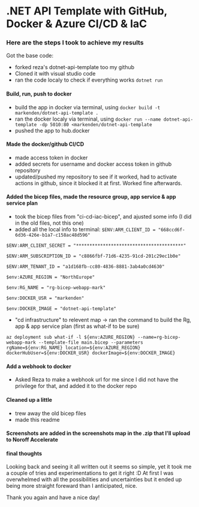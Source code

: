 # .NET API Template with GitHub, Docker & Azure CI/CD & IaC

### Here are the steps I took to achieve my results
Got the base code:
  - forked reza's dotnet-api-template too my github
  - Cloned it with visual studio code
  - ran the code localy to check if everything works ``dotnet run``

#### Build, run, push to docker
  - build the app in docker via terminal, using ``docker build -t markenden/dotnet-api-template .``
  - ran the docker localy via terminal, using ``docker run --name dotnet-api-template -dp 5010:80 <markenden/dotnet-api-template``
  - pushed the app to hub.docker

#### Made the docker/github CI/CD
  - made access token in docker
  - added secrets for username and docker access token in github repository
  - updated/pushed my repository to see if it worked, had to activate actions in github, since it blocked it at first. Worked fine afterwards.

#### Added the bicep files, made the resource group, app service & app service plan
  - took the bicep files from "ci-cd-iac-bicep", and ajusted some info (I did in the old files, not this one)
  - added all the local info to terminal:
  ``$ENV:ARM_CLIENT_ID = "668ccd6f-6d36-426e-b1a7-c158ac48d596"``

  ``$ENV:ARM_CLIENT_SECRET = "****************************************"``

  ``$ENV:ARM_SUBSCRIPTION_ID = "c8866fbf-71d6-4235-91cd-201c29ec1b0e"``

  ``$ENV:ARM_TENANT_ID = "a1d168fb-cc80-4836-8881-3ab4a0cd4630"``

  ``$env:AZURE_REGION = "NorthEurope"``

  ``$env:RG_NAME = "rg-bicep-webapp-mark"``

  ``$env:DOCKER_USR = "markenden"``

  ``$env:DOCKER_IMAGE = "dotnet-api-template"``

  - "cd infrastructure" to relevent map -> ran the command to build the Rg, app & app service plan (first as what-if to be sure)
  
   ``az deployment sub what-if -l ${env:AZURE_REGION} --name=rg-bicep-webapp-mark --template-file main.bicep --parameters rgName=${env:RG_NAME} location=${env:AZURE_REGION} dockerHubUser=${env:DOCKER_USR} dockerImage=${env:DOCKER_IMAGE}``

#### Add a webhook to docker
  - Asked Reza to make a webhook url for me since I did not have the privilege for that, and added it to the docker repo

#### Cleaned up a little
  - trew away the old bicep files
  - made this readme

#### Screenshots are added in the screenshots map in the .zip that I'll upload to Noroff Accelerate

#### final thoughts
Looking back and seeing it all written out it seems so simple, yet it took me a couple of tries and experimentations to get it right :D
At first I was overwhelmed with all the possibilities and uncertainties but it ended up being more straight foreward than I anticipated, nice.

Thank you again and have a nice day!